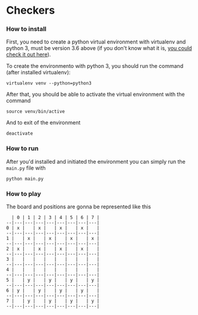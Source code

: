 # Checkers

### How to install

First, you need to create a python virtual environment with virtualenv and python 3, must be version 3.6 above
(if you don't know what it is, [you could check it out here](https://docs.python-guide.org/dev/virtualenvs/)).

To create the environmento with python 3, you should run the command (after installed virtualenv):

```
virtualenv venv --python=python3
```

After that, you should be able to activate the virtual environment with the command

```
source venv/bin/active
```

And to exit of the environment

```
deactivate
```

### How to run

After you'd installed and initiated the environment you can simply run the `main.py` file with

```
python main.py
```

### How to play

The board and positions are gonna be represented like this

```
  | 0 | 1 | 2 | 3 | 4 | 5 | 6 | 7 |
--|---|---|---|---|---|---|---|---|
0 | x |   | x |   | x |   | x |   |
--|---|---|---|---|---|---|---|---|
1 |   | x |   | x |   | x |   | x |
--|---|---|---|---|---|---|---|---|
2 | x |   | x |   | x |   | x |   |
--|---|---|---|---|---|---|---|---|
3 |   |   |   |   |   |   |   |   |
--|---|---|---|---|---|---|---|---|
4 |   |   |   |   |   |   |   |   |
--|---|---|---|---|---|---|---|---|
5 |   | y |   | y |   | y |   | y |
--|---|---|---|---|---|---|---|---|
6 | y |   | y |   | y |   | y |   |
--|---|---|---|---|---|---|---|---|
7 |   | y |   | y |   | y |   | y |
--|---|---|---|---|---|---|---|---|
```